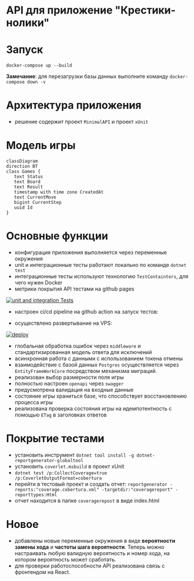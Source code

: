 # API для приложение "Крестики-нолики" 

# Запуск
```
docker-compose up --build
```
**Замечание**: для перезагрузки базы данных выполните команду `docker-compose down -v`

# Архитектура приложения

- решение содержит проект `MinimalAPI` и проект `xUnit`

# Модель игры

```mermaid
classDiagram
direction BT
class Games {
   text Status
   text Board
   text Result
   timestamp with time zone CreatedAt
   text CurrentMove
   bigint CurrentStep
   uuid Id
}
```

# Основные функции

 - конфигурация приложения выполняется через переменные окружения
 - unit и интеграционные тесты работают локально по команде `dotnet test`
 - интеграционные тесты используют технологию `TestContainters`, для чего нужен Docker 
 - метрики покрытия API тестами на github pages

[![unit and integration Tests](https://github.com/artemovsergey/TicTacToe/actions/workflows/dotnet-test.yaml/badge.svg)](https://github.com/artemovsergey/TicTacToe/actions/workflows/dotnet-test.yaml)
 - настроен ci/cd pipeline на github action на запуск тестов:

 - осуществлено развертывание на VPS:

[![deploy](https://github.com/artemovsergey/TicTacToeApp/actions/workflows/deploy.yml/badge.svg)](https://github.com/artemovsergey/TicTacToe/actions/workflows/deploy.yml)
 
 - глобальная обработка ошибок через `middleware` и стандартизированная модель ответа для исключений 
 - асинхронная работа с данными с использованием токена отмены
 - взаимодействие с базой данных `Postgres` осуществляется через `EntityFrameWorkCore` посредством механизма миграций.
 - реализован выбор размерности поля игры
 - полностью настроен `openapi` через `swagger` 
 - предусмотрена валидация на входные данные
 - состояние игры храниться базе, что способствует восстановлению процесса игры
 - реализована проверка состояния игры на идемпотентность с помощью `ETag` в заголовках ответов

# Покрытие тестами

- установить инструмент `dotnet tool install -g dotnet-reportgenerator-globaltool`
- установить `coverlet.msbuild` в проект xUnit
- `dotnet test /p:CollectCoverage=true /p:CoverletOutputFormat=cobertura`
- перейти в тестовый проект и создать отчет: `reportgenerator -reports:"coverage.cobertura.xml" -targetdir:"coveragereport" -reporttypes:Html`
- отчет находится в папке `coveragerepost` в виде index.html

 # Новое

 - добавлены новые переменные окружения в виде **вероятности замены хода** и **частоты шага вероятности**. Теперь можно настраивать любую валидную вероятность и номер хода, на котором вероятность может сработать.
 - для проверки работоспособности API реализована связь с фронтендом на React.
